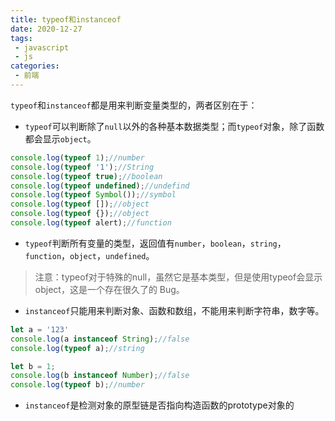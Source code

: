 ```yaml
---
title: typeof和instanceof
date: 2020-12-27
tags:
 - javascript
 - js
categories: 
 - 前端
---
```

`typeof`和`instanceof`都是用来判断变量类型的，两者区别在于：
+ `typeof`可以判断除了`null`以外的各种基本数据类型；而`typeof`对象，除了函数都会显示`object`。
```javascript
console.log(typeof 1);//number
console.log(typeof '1');//String
console.log(typeof true);//boolean
console.log(typeof undefined);//undefind
console.log(typeof Symbol());//symbol
console.log(typeof []);//object
console.log(typeof {});//object
console.log(typeof alert);//function
```
+ `typeof`判断所有变量的类型，返回值有`number`，`boolean`，`string`，`function`，`object`，`undefined`。

>注意：typeof对于特殊的null，虽然它是基本类型，但是使用typeof会显示 object，这是一个存在很久了的 Bug。
+ `instanceof`只能用来判断对象、函数和数组，不能用来判断字符串，数字等。
```javascript
let a = '123'
console.log(a instanceof String);//false
console.log(typeof a);//string

let b = 1;
console.log(b instanceof Number);//false
console.log(typeof b);//number
```
+ `instanceof`是检测对象的原型链是否指向构造函数的prototype对象的